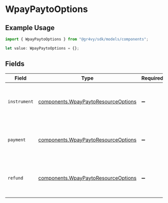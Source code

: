 # WpayPaytoOptions

## Example Usage

```typescript
import { WpayPaytoOptions } from "@gr4vy/sdk/models/components";

let value: WpayPaytoOptions = {};
```

## Fields

| Field                                                                                      | Type                                                                                       | Required                                                                                   | Description                                                                                |
| ------------------------------------------------------------------------------------------ | ------------------------------------------------------------------------------------------ | ------------------------------------------------------------------------------------------ | ------------------------------------------------------------------------------------------ |
| `instrument`                                                                               | [components.WpayPaytoResourceOptions](../../models/components/wpaypaytoresourceoptions.md) | :heavy_minus_sign:                                                                         | Options to pass to the `instrument` resource in the Wpay PayTo API.                        |
| `payment`                                                                                  | [components.WpayPaytoResourceOptions](../../models/components/wpaypaytoresourceoptions.md) | :heavy_minus_sign:                                                                         | Options to pass to the `payment` resource in the Wpay PayTo API.                           |
| `refund`                                                                                   | [components.WpayPaytoResourceOptions](../../models/components/wpaypaytoresourceoptions.md) | :heavy_minus_sign:                                                                         | Options to pass to the `refund` resource in the Wpay PayTo API.                            |